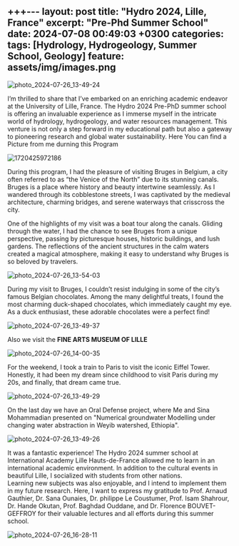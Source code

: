 +++---
layout: post
title:  "Hydro 2024, Lille, France"
excerpt: "Pre-Phd Summer School"
date:   2024-07-08 00:49:03 +0300
categories: 
tags: [Hydrology, Hydrogeology, Summer School, Geology]
feature: assets/img/images.png
---
![photo_2024-07-26_13-49-24](https://github.com/user-attachments/assets/e7afe376-8e38-4211-8fe3-51e4beff5288)


I’m thrilled to share that I’ve embarked on an enriching academic endeavor at the University of Lille, France. The Hydro 2024 Pre-PhD summer school is offering an invaluable experience as I immerse myself in the intricate world of hydrology, hydrogeology, and water resources management. This venture is not only a step forward in my educational path but also a gateway to pioneering research and global water sustainability. Here You can find a Picture from me durning this Program

![1720425972186](https://github.com/user-attachments/assets/5bc95971-0370-40e5-a953-db926f1ad3a4)

During this program, I had the pleasure of visiting Bruges in Belgium, a city often referred to as “the Venice of the North” due to its stunning canals. Bruges is a place where history and beauty intertwine seamlessly. As I wandered through its cobblestone streets, I was captivated by the medieval architecture, charming bridges, and serene waterways that crisscross the city.<br>

One of the highlights of my visit was a boat tour along the canals. Gliding through the water, I had the chance to see Bruges from a unique perspective, passing by picturesque houses, historic buildings, and lush gardens. The reflections of the ancient structures in the calm waters created a magical atmosphere, making it easy to understand why Bruges is so beloved by travelers.

![photo_2024-07-26_13-54-03](https://github.com/user-attachments/assets/454b1e18-0f05-4acb-b6d7-e08febb2b12b)

During my visit to Bruges, I couldn’t resist indulging in some of the city’s famous Belgian chocolates. Among the many delightful treats, I found the most charming duck-shaped chocolates, which immediately caught my eye. As a duck enthusiast, these adorable chocolates were a perfect find!

![photo_2024-07-26_13-49-37](https://github.com/user-attachments/assets/4fed2d87-4486-4586-b33c-b2ed7ead3dc4)

Also we visit the **FINE ARTS MUSEUM OF LILLE**

![photo_2024-07-26_14-00-35](https://github.com/user-attachments/assets/4547c98b-5221-42c0-ada3-5ad04df9658d)

For the weekend, I took a train to Paris to visit the iconic Eiffel Tower. Honestly, it had been my dream since childhood to visit Paris during my 20s, and finally, that dream came true.

![photo_2024-07-26_13-49-29](https://github.com/user-attachments/assets/c96b98eb-42d0-4290-a9df-5d0e917c2a3a)

On the last day we have an Oral Defense project, where Me and Sina Mohammadian presented on "Numerical groundwater Modelling under changing water abstraction in Weyib watershed, Ethiopia".

![photo_2024-07-26_13-49-26](https://github.com/user-attachments/assets/b50d342e-7006-4397-925e-2763bd0fd534)


It was a fantastic experience!
The Hydro 2024 summer school at International Academy Lille Hauts-de-France allowed me to learn in an international academic environment. In addition to the cultural events in beautiful Lille, I socialized with students from other nations.<br>
Learning new subjects was also enjoyable, and I intend to implement them in my future research. Here, I want to express my gratitude to Prof. Arnaud Gauthier, Dr. Sana Ounaies, Dr. philippe Le Coustumer, Prof. Isam Shahrour, Dr. Hande Okutan, Prof. Baghdad Ouddane, and Dr. Florence BOUVET-GEFFROY for their valuable lectures and all efforts during this summer school.

![photo_2024-07-26_16-28-11](https://github.com/user-attachments/assets/965b8a5c-a635-4f04-a0bc-f65766be507e)
